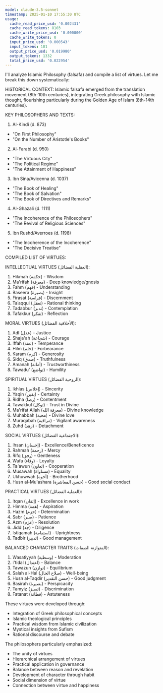 ```yaml
---
model: claude-3.5-sonnet
timestamp: 2025-01-10 17:55:30 UTC
usage:
  cache_read_price_usd: '0.002431'
  cache_read_tokens: 8103
  cache_write_price_usd: '0.000000'
  cache_write_tokens: 0
  input_price_usd: '0.000543'
  input_tokens: 181
  output_price_usd: '0.019980'
  output_tokens: 1332
  total_price_usd: '0.022954'
---
```


I'll analyze Islamic Philosophy (falsafa) and compile a list of virtues. Let me break this down systematically:

HISTORICAL CONTEXT:
Islamic falsafa emerged from the translation movement (8th-10th centuries), integrating Greek philosophy with Islamic thought, flourishing particularly during the Golden Age of Islam (8th-14th centuries).

KEY PHILOSOPHERS AND TEXTS:
1. Al-Kindi (d. 873)
- "On First Philosophy"
- "On the Number of Aristotle's Books"

2. Al-Farabi (d. 950)
- "The Virtuous City"
- "The Political Regime"
- "The Attainment of Happiness"

3. Ibn Sina/Avicenna (d. 1037)
- "The Book of Healing"
- "The Book of Salvation"
- "The Book of Directives and Remarks"

4. Al-Ghazali (d. 1111)
- "The Incoherence of the Philosophers"
- "The Revival of Religious Sciences"

5. Ibn Rushd/Averroes (d. 1198)
- "The Incoherence of the Incoherence"
- "The Decisive Treatise"

COMPILED LIST OF VIRTUES:

INTELLECTUAL VIRTUES (العقلية الفضائل):
1. Hikmah (حكمة) - Wisdom
2. Ma'rifah (معرفة) - Deep knowledge/gnosis
3. Fahm (فهم) - Understanding
4. Baseera (بصيرة) - Insight
5. Firasat (فراسة) - Discernment
6. Taʿaqqul (تعقل) - Rational thinking
7. Tadabbur (تدبر) - Contemplation
8. Tafakkur (تفكر) - Reflection

MORAL VIRTUES (الأخلاقية الفضائل):
1. Adl (عدل) - Justice
2. Shaja'ah (شجاعة) - Courage
3. Iffah (عفة) - Temperance
4. Hilm (حلم) - Forbearance
5. Karam (كرم) - Generosity
6. Sidq (صدق) - Truthfulness
7. Amanah (أمانة) - Trustworthiness
8. Tawadu' (تواضع) - Humility

SPIRITUAL VIRTUES (الروحية الفضائل):
1. Ikhlas (إخلاص) - Sincerity
2. Yaqin (يقين) - Certainty
3. Ridha (رضا) - Contentment
4. Tawakkul (توكل) - Trust in Divine
5. Ma'rifat Allah (معرفة الله) - Divine knowledge
6. Muhabbah (محبة) - Divine love
7. Muraqabah (مراقبة) - Vigilant awareness
8. Zuhd (زهد) - Detachment

SOCIAL VIRTUES (الاجتماعية الفضائل):
1. Ihsan (إحسان) - Excellence/Beneficence
2. Rahmah (رحمة) - Mercy
3. Rifq (رفق) - Gentleness
4. Wafa (وفاء) - Loyalty
5. Ta'awun (تعاون) - Cooperation
6. Musawah (مساواة) - Equality
7. Ukhuwwah (أخوة) - Brotherhood
8. Husn al-Mu'ashara (حسن المعاشرة) - Good social conduct

PRACTICAL VIRTUES (العملية الفضائل):
1. Itqan (إتقان) - Excellence in work
2. Himma (همة) - Aspiration
3. Hazm (حزم) - Determination
4. Sabr (صبر) - Patience
5. Azm (عزم) - Resolution
6. Jidd (جد) - Diligence
7. Istiqamah (استقامة) - Uprightness
8. Tadbir (تدبير) - Good management

BALANCED CHARACTER TRAITS (المتوازنة الصفات):
1. Wasatiyyah (وسطية) - Moderation
2. I'tidal (اعتدال) - Balance
3. Tawazun (توازن) - Equilibrium
4. Salah al-Hal (صلاح الحال) - Well-being
5. Husn al-Taqdir (حسن التقدير) - Good judgment
6. Basirah (بصيرة) - Perspicacity
7. Tamyiz (تمييز) - Discrimination
8. Fatanat (فطانة) - Astuteness

These virtues were developed through:
- Integration of Greek philosophical concepts
- Islamic theological principles
- Practical wisdom from Islamic civilization
- Mystical insights from Sufism
- Rational discourse and debate

The philosophers particularly emphasized:
- The unity of virtues
- Hierarchical arrangement of virtues
- Practical application in governance
- Balance between reason and revelation
- Development of character through habit
- Social dimension of virtue
- Connection between virtue and happiness